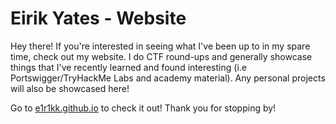 # Eirik Yates - Website

Hey there! If you're interested in seeing what I've been up to in my spare time, check out my website. I do CTF round-ups and generally showcase things that I've recently learned and found interesting (i.e Portswigger/TryHackMe Labs and academy material). Any personal projects will also be showcased here!

Go to [e1r1kk.github.io](https://e1r1kk.github.io/) to check it out! Thank you for stopping by!